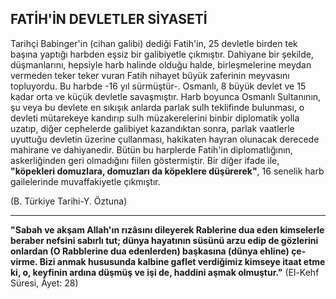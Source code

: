 ## FATİH'İN DEVLETLER SİYASETİ

Tarihçi Babinger'in (cihan galibi) dediği Fatih'in, 25 devletle birden tek başına yaptığı harbden eşsiz bir galibi­yetle çıkmıştır. Dahiyane bir şekilde, düşmanlarını, hep­siyle harb halinde olduğu halde, birleşmelerine meydan vermeden teker teker vuran Fatih nihayet büyük zaferinin meyvasını topluyordu. Bu harbde -16 yıl sürmüştür-. Os­manlı, 8 büyük devlet ve 15 kadar orta ve küçük devletle savaşmıştır. Harb boyunca Osmanlı Sultanının, şu veya bu devlete en sıkışık anlarda parlak sulh teklifinde bulun­ması, o devleti mütarekeye kandırıp sulh müzakerelerini binbir diplomatik yolla uzatıp, diğer cephelerde galibiyet kazandıktan sonra, parlak vaatlerle uyuttuğu devletin üzerine çullanması, hakikaten hayran olunacak derecede mahirane ve dahiyanedir. Bütün bu harplerde Fatih'in diplomatlığının, askerliğinden geri olmadığını fiilen gös­termiştir. Bir diğer ifade ile, **"köpekleri domuzlara, do­muzları da köpeklere düşürerek"**, 16 senelik harb gailele­rinde muvaffakiyetle çıkmıştır.

(B. Türkiye Tarihi-Y. Öztuna)

<hr>

**"Sabah ve akşam Allah'ın rızâsını dileyerek Rablerine dua eden kimselerle beraber nefsini sabırlı tut; dün­ya hayatının süsünü arzu edip de gözlerini onlardan (O Rabblerine dua edenlerden) başkasına (dünya ehline) çe­virme. Bizi anmak hususunda kalbine gaflet verdiğimiz kimseye itaat etme ki, o, keyfinin ardına düşmüş ve işi de, haddini aşmak olmuştur."** (El-Kehf Süresi, Âyet: 28)
